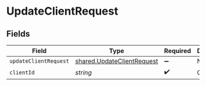 # UpdateClientRequest


## Fields

| Field                                                                    | Type                                                                     | Required                                                                 | Description                                                              |
| ------------------------------------------------------------------------ | ------------------------------------------------------------------------ | ------------------------------------------------------------------------ | ------------------------------------------------------------------------ |
| `updateClientRequest`                                                    | [shared.UpdateClientRequest](../../models/shared/updateclientrequest.md) | :heavy_minus_sign:                                                       | N/A                                                                      |
| `clientId`                                                               | *string*                                                                 | :heavy_check_mark:                                                       | Client ID                                                                |